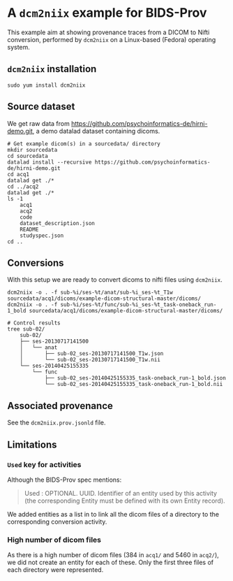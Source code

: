 # A `dcm2niix` example for BIDS-Prov

This example aim at showing provenance traces from a DICOM to Nifti conversion, performed by `dcm2niix` on a Linux-based (Fedora) operating system.

## `dcm2niix` installation

```shell
sudo yum install dcm2niix
```

## Source dataset

We get raw data from https://github.com/psychoinformatics-de/hirni-demo.git, a demo datalad dataset containing dicoms.

```shell
# Get example dicom(s) in a sourcedata/ directory
mkdir sourcedata
cd sourcedata
datalad install --recursive https://github.com/psychoinformatics-de/hirni-demo.git
cd acq1
datalad get ./*
cd ../acq2
datalad get ./*
ls -1
    acq1
    acq2
    code
    dataset_description.json
    README
    studyspec.json
cd ..
```

## Conversions

With this setup we are ready to convert dicoms to nifti files using `dcm2niix`.

```shell
dcm2niix -o . -f sub-%i/ses-%t/anat/sub-%i_ses-%t_T1w sourcedata/acq1/dicoms/example-dicom-structural-master/dicoms/
dcm2niix -o . -f sub-%i/ses-%t/func/sub-%i_ses-%t_task-oneback_run-1_bold sourcedata/acq1/dicoms/example-dicom-structural-master/dicoms/

# Control results
tree sub-02/
    sub-02/
    ├── ses-20130717141500
    │   └── anat
    │       ├── sub-02_ses-20130717141500_T1w.json
    │       └── sub-02_ses-20130717141500_T1w.nii
    └── ses-20140425155335
        └── func
            ├── sub-02_ses-20140425155335_task-oneback_run-1_bold.json
            └── sub-02_ses-20140425155335_task-oneback_run-1_bold.nii
```

## Associated provenance

See the `dcm2niix.prov.jsonld` file.

## Limitations

### `Used` key for activities

Although the BIDS-Prov spec mentions:

> Used : OPTIONAL. UUID. Identifier of an entity used by this activity (the corresponding Entity must be defined with its own Entity record).

We added entities as a list in to link all the dicom files of a directory to the corresponding conversion activity.

### High number of dicom files

As there is a high number of dicom files (384 in `acq1/` and 5460 in `acq2/`), we did not create an entity for each of these. Only the first three files of each directory were represented.
